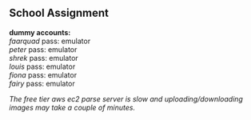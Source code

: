 ## School Assignment

**dummy accounts:**  
*faarquad* pass: emulator  
*peter*  pass: emulator  
*shrek* pass: emulator  
*louis* pass: emulator  
*fiona* pass: emulator  
*fairy* pass: emulator  


*The free tier aws ec2 parse server is slow and uploading/downloading images may take a couple of minutes.*
